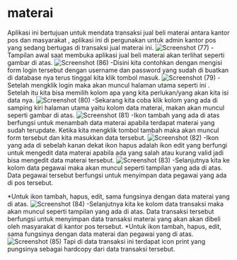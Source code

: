 # materai
Aplikasi ini bertujuan untuk mendata transaksi jual beli materai antara kantor pos dan masyarakat ,  aplikasi ini di pergunakan untuk admin kantor pos yang sedang bertugas di transaksi jual materai ini.
![Screenshot (77)](https://user-images.githubusercontent.com/82192226/162896862-f3347eeb-c617-498e-88f3-d2f082e089c3.png)
-Tampilan awal saat membuka aplikasi jual beli materai akan terlihat seperti gambar di atas.
![Screenshot (86)](https://user-images.githubusercontent.com/82192226/162897267-77f902e5-b288-4c08-9b9e-d13a713d76c2.png)
-Disini kita contohkan dengan mengisi form login tersebut dengan username dan password yang sudah di buatkan di database nya terus tinggal kita klik tombol masuk.
![Screenshot (79)](https://user-images.githubusercontent.com/82192226/162897448-1fa5f980-8012-497e-bb06-3d57bdd2f7ce.png)
-Setelah mengklik login maka akan muncul halaman utama seperti ini . Setelah itu kita bisa memilih kolom apa yang kita perlukan/yang akan kita isi data nya.
![Screenshot (80)](https://user-images.githubusercontent.com/82192226/162897575-2e023b91-94e0-4a54-8ecc-b2a08c0975bb.png)
-Sekarang kita coba klik kolom yang ada di samping kiri halaman utama yaitu kolom data materai, makan akan muncul seperti gambar di atas.
![Screenshot (81)](https://user-images.githubusercontent.com/82192226/162897978-1f1150f1-b2df-4b6e-b64b-793e55701a6e.png)
-Ikon tambah yang ada di atas berfungsi untuk menambah data materai apabila terdapat materai yang sudah terupdate. Ketika kita mengklik tombol tambah maka akan muncul form tersebut dan kita masukkan data tersebut.
![Screenshot (82)](https://user-images.githubusercontent.com/82192226/162898266-eeded126-50e1-4fc1-b48e-4d088031fa0f.png)
-Ikon yang ada di sebelah kanan dekat ikon hapus adalah ikon edit yang berfungi untuk mengedit data materai apabila ada yang salah atau kurang valid jadi bisa mengedit data materai tersebut.
![Screenshot (83)](https://user-images.githubusercontent.com/82192226/162898519-3f571348-ae64-404d-a153-06fa1cc7da61.png)
-Selanjutnya kita ke kolom data pegawai maka akan muncul seperti tampilan yang ada di atas. Data pegawai tersebut berfungsi untuk menyimpan data pegawai yang ada di pos tersebut.

*Untuk ikon tambah, hapus, edit, sama fungsinya dengan data materai yang di atas.
![Screenshot (84)](https://user-images.githubusercontent.com/82192226/162898674-3fd8e2f0-7522-48a1-b89c-af14c37644ba.png)
-Selanjutnya kita ke kolom data transaksi maka akan muncul seperti tampilan yang ada di atas. Data transaksi tersebut berfungsi untuk menyimpan data transaksi materai yang akan akan dibeli oleh masyarakat di kantor pos tersebut.
*Untuk ikon tambah, hapus, edit, sama fungsinya dengan data materai dan pegawai yang di atas.
![Screenshot (85)](https://user-images.githubusercontent.com/82192226/162898870-c0ea58b3-9fcd-4060-9ae2-51fcdecb34d2.png)
Tapi di data transaksi ini terdapat icon print yang pungsinya sebagai hardcopy dari data transaksi tersebut.
